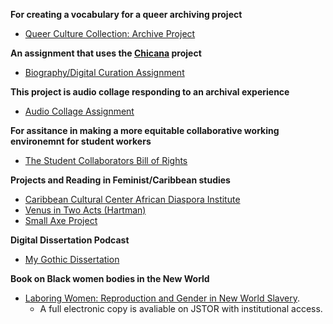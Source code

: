 **For creating a vocabulary for a queer archiving project**
- [Queer Culture Collection: Archive Project](https://works.hcommons.org/records/5mghf-gp290#description-heading)

**An assignment that uses the [Chicana](https://www.chicanapormiraza.org/about) project**
- [Biography/Digital Curation Assignment](https://works.hcommons.org/records/c7m1x-13631)

**This project is audio collage responding to an archival experience**
- [Audio Collage Assignment](https://works.hcommons.org/records/z0qmj-ce523)

**For assitance in making a more equitable collaborative working environemnt for student workers** 
- [The Student Collaborators Bill of Rights](https://humtech.ucla.edu/news/a-student-collaborators-bill-of-rights/)

**Projects and Reading in Feminist/Caribbean studies**  
- [Caribbean Cultural Center African Diaspora Institute](https://www.cccadi.org/)
- [Venus in Two Acts (Hartman)]( https://warwick.ac.uk/fac/arts/history/research/centres/blackstudies/venus_in_two_acts.pdf)
- [Small Axe Project](https://smallaxe.net)

**Digital Dissertation Podcast**
- [My Gothic Dissertation](https://www.mygothicdissertation.com/) 

**Book on Black women bodies in the New World**
- [Laboring Women: Reproduction and Gender in New World Slavery](https://www.pennpress.org/9780812218732/laboring-women/).
    - A full electronic copy is avaliable on JSTOR with institutional access. 




